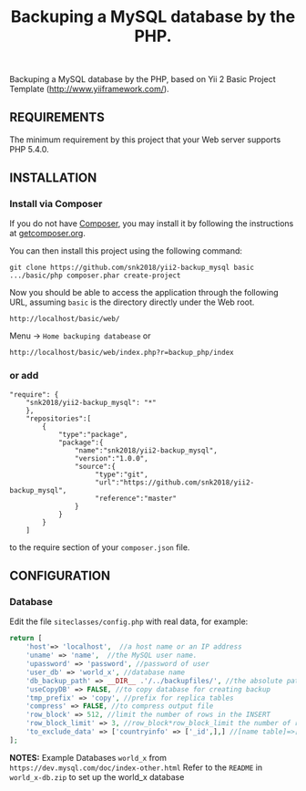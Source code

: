 <p align="center">
    <h1 align="center">Backuping a MySQL database by the PHP.</h1>
    <br>
</p>

Backuping a MySQL database by the PHP, based on Yii 2 Basic Project Template (http://www.yiiframework.com/).


REQUIREMENTS
------------

The minimum requirement by this project that your Web server supports PHP 5.4.0.


INSTALLATION
------------

### Install via Composer

If you do not have [Composer](http://getcomposer.org/), you may install it by following the instructions
at [getcomposer.org](http://getcomposer.org/doc/00-intro.md#installation-nix).

You can then install this project using the following command:

~~~
git clone https://github.com/snk2018/yii2-backup_mysql basic
.../basic/php composer.phar create-project
~~~

Now you should be able to access the application through the following URL, assuming `basic` is the directory
directly under the Web root.

~~~
http://localhost/basic/web/
~~~
Menu -> `Home backuping databease` or
~~~
http://localhost/basic/web/index.php?r=backup_php/index
~~~

### or add

~~~
"require": {
    "snk2018/yii2-backup_mysql": "*"
    },
    "repositories":[
        {
            "type":"package",
            "package":{
                "name":"snk2018/yii2-backup_mysql",
                "version":"1.0.0",
                "source":{
                     "type":"git",
                     "url":"https://github.com/snk2018/yii2-backup_mysql",
                     "reference":"master"
                }
            }
        }
    ]   
~~~

to the require section of your `composer.json` file.

CONFIGURATION
-------------

### Database

Edit the file `siteclasses/config.php` with real data, for example:

```php
return [
    'host'=> 'localhost',  //a host name or an IP address
    'uname' => 'name',  //the MySQL user name.
    'upassword' => 'password', //password of user
    'user_db' => 'world_x', //database name
    'db_backup_path' => __DIR__ .'/../backupfiles/', //the absolute path to the backup files with access rights -rwx-
    'useCopyDB' => FALSE, //to copy database for creating backup
    'tmp_prefix' => 'copy', //prefix for replica tables
    'compress' => FALSE, //to compress output file
    'row_block' => 512, //limit the number of rows in the INSERT
    'row_block_limit' => 3, //row_block*row_block_limit the number of rows returned by the SELECT
    'to_exclude_data' => ['countryinfo' => ['_id',],] //[name table]=>[] - the table to exclude,[name table]=>[name row,] - the rows of table to exclude
];
```

**NOTES:**
Example Databases `world_x` from `https://dev.mysql.com/doc/index-other.html`
Refer to the `README` in `world_x-db.zip` to set up the world_x database

